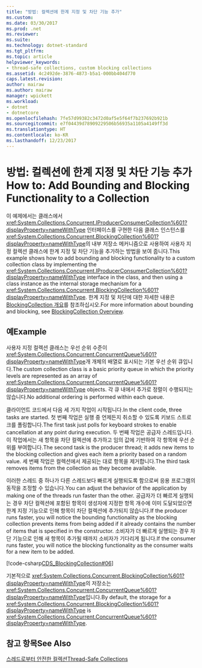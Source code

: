 ```yaml
---
title: "방법: 컬렉션에 한계 지정 및 차단 기능 추가"
ms.custom: 
ms.date: 03/30/2017
ms.prod: .net
ms.reviewer: 
ms.suite: 
ms.technology: dotnet-standard
ms.tgt_pltfrm: 
ms.topic: article
helpviewer_keywords:
- thread-safe collections, custom blocking collections
ms.assetid: 4c2492de-3876-4873-b5a1-000bb404d770
caps.latest.revision: 
author: mairaw
ms.author: mairaw
manager: wpickett
ms.workload:
- dotnet
- dotnetcore
ms.openlocfilehash: 7fe57d99382c3472d0af5e5f64f7b237692b921b
ms.sourcegitcommit: e7f04439d78909229506b56935a1105a4149ff3d
ms.translationtype: HT
ms.contentlocale: ko-KR
ms.lasthandoff: 12/23/2017
---
```

# <a name="how-to-add-bounding-and-blocking-functionality-to-a-collection"></a><span data-ttu-id="28531-102">방법: 컬렉션에 한계 지정 및 차단 기능 추가</span><span class="sxs-lookup"><span data-stu-id="28531-102">How to: Add Bounding and Blocking Functionality to a Collection</span></span>
<span data-ttu-id="28531-103">이 예제에서는 클래스에서 <xref:System.Collections.Concurrent.IProducerConsumerCollection%601?displayProperty=nameWithType> 인터페이스를 구현한 다음 클래스 인스턴스를 <xref:System.Collections.Concurrent.BlockingCollection%601?displayProperty=nameWithType>의 내부 저장소 메커니즘으로 사용하여 사용자 지정 컬렉션 클래스에 한계 지정 및 차단 기능을 추가하는 방법을 보여 줍니다.</span><span class="sxs-lookup"><span data-stu-id="28531-103">This example shows how to add bounding and blocking functionality to a custom collection class by implementing the <xref:System.Collections.Concurrent.IProducerConsumerCollection%601?displayProperty=nameWithType> interface in the class, and then using a class instance as the internal storage mechanism for a <xref:System.Collections.Concurrent.BlockingCollection%601?displayProperty=nameWithType>.</span></span> <span data-ttu-id="28531-104">한계 지정 및 차단에 대한 자세한 내용은 [BlockingCollection 개요](../../../../docs/standard/collections/thread-safe/blockingcollection-overview.md)를 참조하십시오.</span><span class="sxs-lookup"><span data-stu-id="28531-104">For more information about bounding and blocking, see [BlockingCollection Overview](../../../../docs/standard/collections/thread-safe/blockingcollection-overview.md).</span></span>  
  
## <a name="example"></a><span data-ttu-id="28531-105">예</span><span class="sxs-lookup"><span data-stu-id="28531-105">Example</span></span>  
 <span data-ttu-id="28531-106">사용자 지정 컬렉션 클래스는 우선 순위 수준이 <xref:System.Collections.Concurrent.ConcurrentQueue%601?displayProperty=nameWithType>개 개체의 배열로 표시되는 기본 우선 순위 큐입니다.</span><span class="sxs-lookup"><span data-stu-id="28531-106">The custom collection class is a basic priority queue in which the priority levels are represented as an array of <xref:System.Collections.Concurrent.ConcurrentQueue%601?displayProperty=nameWithType> objects.</span></span> <span data-ttu-id="28531-107">각 큐 내에서 추가로 정렬이 수행되지는 않습니다.</span><span class="sxs-lookup"><span data-stu-id="28531-107">No additional ordering is performed within each queue.</span></span>  
  
 <span data-ttu-id="28531-108">클라이언트 코드에서 다음 세 가지 작업이 시작됩니다.</span><span class="sxs-lookup"><span data-stu-id="28531-108">In the client code, three tasks are started.</span></span> <span data-ttu-id="28531-109">첫 번째 작업은 실행 중 언제든지 취소할 수 있도록 키보드 스트로크를 폴링합니다.</span><span class="sxs-lookup"><span data-stu-id="28531-109">The first task just polls for keyboard strokes to enable cancellation at any point during execution.</span></span> <span data-ttu-id="28531-110">두 번째 작업은 공급자 스레드입니다. 이 작업에서는 새 항목을 차단 컬렉션에 추가하고 임의 값에 기반하여 각 항목에 우선 순위를 부여합니다.</span><span class="sxs-lookup"><span data-stu-id="28531-110">The second task is the producer thread; it adds new items to the blocking collection and gives each item a priority based on a random value.</span></span> <span data-ttu-id="28531-111">세 번째 작업은 컬렉션에서 제공되는 대로 항목을 제거합니다.</span><span class="sxs-lookup"><span data-stu-id="28531-111">The third task removes items from the collection as they become available.</span></span>  
  
 <span data-ttu-id="28531-112">이러한 스레드 중 하나가 다른 스레드보다 빠르게 실행되도록 함으로써 응용 프로그램의 동작을 조정할 수 있습니다.</span><span class="sxs-lookup"><span data-stu-id="28531-112">You can adjust the behavior of the application by making one of the threads run faster than the other.</span></span> <span data-ttu-id="28531-113">공급자가 더 빠르게 실행되는 경우 차단 컬렉션에 포함된 항목이 생성자에 지정한 항목 개수에 이미 도달되었으면 한계 지정 기능으로 인해 항목이 차단 컬렉션에 추가되지 않습니다.</span><span class="sxs-lookup"><span data-stu-id="28531-113">If the producer runs faster, you will notice the bounding functionality as the blocking collection prevents items from being added if it already contains the number of items that is specified in the constructor.</span></span> <span data-ttu-id="28531-114">소비자가 더 빠르게 실행되는 경우 차단 기능으로 인해 새 항목이 추가될 때까지 소비자가 기다리게 됩니다.</span><span class="sxs-lookup"><span data-stu-id="28531-114">If the consumer runs faster, you will notice the blocking functionality as the consumer waits for a new item to be added.</span></span>  
  
 [!code-csharp[CDS_BlockingCollection#06](../../../../samples/snippets/csharp/VS_Snippets_Misc/cds_blockingcollection/cs/prodcon.cs#06)]  
  
 <span data-ttu-id="28531-115">기본적으로 <xref:System.Collections.Concurrent.BlockingCollection%601?displayProperty=nameWithType>의 저장소는 <xref:System.Collections.Concurrent.ConcurrentQueue%601?displayProperty=nameWithType>입니다.</span><span class="sxs-lookup"><span data-stu-id="28531-115">By default, the storage for a <xref:System.Collections.Concurrent.BlockingCollection%601?displayProperty=nameWithType> is <xref:System.Collections.Concurrent.ConcurrentQueue%601?displayProperty=nameWithType>.</span></span>  
  
## <a name="see-also"></a><span data-ttu-id="28531-116">참고 항목</span><span class="sxs-lookup"><span data-stu-id="28531-116">See Also</span></span>  
 [<span data-ttu-id="28531-117">스레드로부터 안전한 컬렉션</span><span class="sxs-lookup"><span data-stu-id="28531-117">Thread-Safe Collections</span></span>](../../../../docs/standard/collections/thread-safe/index.md)
